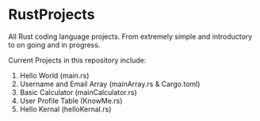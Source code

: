 # RustProjects
All Rust coding language projects. From extremely simple and introductory to on going and in progress.

Current Projects in this repository include:
1) Hello World (main.rs)
2) Username and Email Array (mainArray.rs & Cargo.toml)
3) Basic Calculator (mainCalculator.rs)
4) User Profile Table (KnowMe.rs)
5) Hello Kernal (helloKernal.rs)
